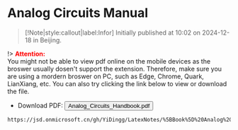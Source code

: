# Analog Circuits Manual

> [!Note|style:callout|label:Infor]
Initially published at 10:02 on 2024-12-18 in Beijing.


!> **<span style='color:red'>Attention:</span>**<br>
You might not be able to view pdf online on the mobile devices as the broswer usually dosen't support the extension. Therefore, make sure you are using a mordern broswer on PC, such as Edge, Chrome, Quark, LianXiang, etc. You can also try clicking the link below to view or download the file.



- Download PDF: 
<button onclick="window.open('https://jsd.onmicrosoft.cn/gh/YiDingg/LatexNotes/[Notes]LinearAlgebra1/notes/LinearAlgebra1Notes.pdf')" type="button">Analog_Circuits_Handbook.pdf</button>

```pdf
https://jsd.onmicrosoft.cn/gh/YiDingg/LatexNotes/%5BBook%5D%20Analog%20Circuits%20Handbook/Analog_Circuits_Handbook.pdf
```